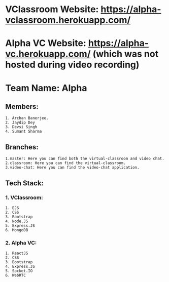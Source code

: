 

# VClassroom Website: https://alpha-vclassroom.herokuapp.com/
# Alpha VC Website: https://alpha-vc.herokuapp.com/ (which was not hosted during video recording)

# Team Name: Alpha

## Members:
    1. Archan Banerjee.
    2. Jaydip Dey
    3. Devsi Singh
    4. Sumant Sharma

## Branches:
    1.master: Here you can find both the virtual-classroom and video chat.
    2.classroom: Here you can find the virtual-classroom.
    3.video-chat: Here you can find the video-chat application.

## Tech Stack:

### 1. VClassroom:

    1. EJS
    2. CSS
    3. Bootstrap
    4. Node.JS
    5. Express.JS
    6. MongoDB

### 2. Alpha VC:
    1. ReactJS
    2. CSS
    3. Bootstrap
    4. Express.JS
    5. Socket.IO
    6. WebRTC
